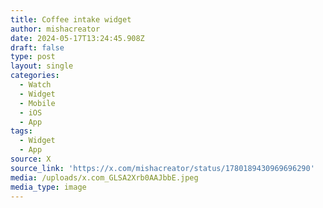 ```yaml
---
title: Coffee intake widget
author: mishacreator
date: 2024-05-17T13:24:45.908Z
draft: false
type: post
layout: single
categories:
  - Watch
  - Widget
  - Mobile
  - iOS
  - App
tags:
  - Widget
  - App
source: X
source_link: 'https://x.com/mishacreator/status/1780189430969696290'
media: /uploads/x.com_GLSA2Xrb0AAJbbE.jpeg
media_type: image
---
```


